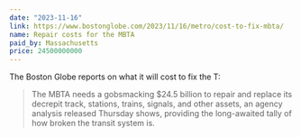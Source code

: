 ```yaml
---
date: "2023-11-16"
link: https://www.bostonglobe.com/2023/11/16/metro/cost-to-fix-mbta/
name: Repair costs for the MBTA
paid_by: Massachusetts
price: 24500000000
---
```


The Boston Globe reports on what it will cost to fix the T:

> The MBTA needs a gobsmacking $24.5 billion to repair and replace its decrepit track, stations, trains, signals, and other assets, an agency analysis released Thursday shows, providing the long-awaited tally of how broken the transit system is.
